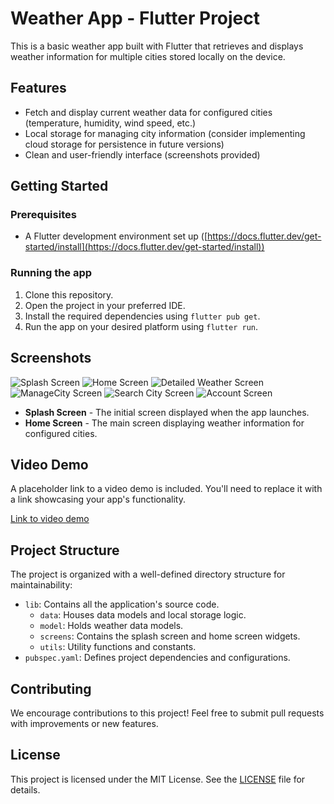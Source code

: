 # Weather App - Flutter Project

This is a basic weather app built with Flutter that retrieves and displays weather information for multiple cities stored locally on the device.

## Features

- Fetch and display current weather data for configured cities (temperature, humidity, wind speed, etc.)
- Local storage for managing city information (consider implementing cloud storage for persistence in future versions)
- Clean and user-friendly interface (screenshots provided)

## Getting Started

### Prerequisites

- A Flutter development environment set up ([https://docs.flutter.dev/get-started/install](https://docs.flutter.dev/get-started/install))

### Running the app

1. Clone this repository.
2. Open the project in your preferred IDE.
3. Install the required dependencies using `flutter pub get`.
4. Run the app on your desired platform using `flutter run`.

## Screenshots
![Splash Screen](https://github.com/adityaraj1702/Weather-App/blob/main/assets/images/splashScreen.png)
![Home Screen](https://github.com/adityaraj1702/Weather-App/blob/main/assets/images/homeScreen.png)
![Detailed Weather Screen](https://github.com/adityaraj1702/Weather-App/blob/main/assets/images/detailedWeather.png)
![ManageCity Screen](https://github.com/adityaraj1702/Weather-App/blob/main/assets/images/managecities.png)
![Search City Screen](https://github.com/adityaraj1702/Weather-App/blob/main/assets/images/searchcity.png)
![Account Screen](https://github.com/adityaraj1702/Weather-App/blob/main/assets/images/splashScreen.png)


- **Splash Screen** - The initial screen displayed when the app launches.
- **Home Screen** - The main screen displaying weather information for configured cities.

## Video Demo

A placeholder link to a video demo is included. You'll need to replace it with a link showcasing your app's functionality.

[Link to video demo](https://example.com/weather-app-demo.mp4)

## Project Structure

The project is organized with a well-defined directory structure for maintainability:

- `lib`: Contains all the application's source code.
  - `data`: Houses data models and local storage logic.
  - `model`: Holds weather data models.
  - `screens`: Contains the splash screen and home screen widgets.
  - `utils`: Utility functions and constants.
- `pubspec.yaml`: Defines project dependencies and configurations.

## Contributing

We encourage contributions to this project! Feel free to submit pull requests with improvements or new features.

## License

This project is licensed under the MIT License. See the [LICENSE](LICENSE) file for details.
